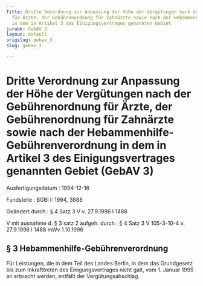 ```yaml
---
Title: Dritte Verordnung zur Anpassung der Höhe der Vergütungen nach der Gebührenordnung
  für Ärzte, der Gebührenordnung für Zahnärzte sowie nach der Hebammenhilfe-Gebührenverordnung
  in dem in Artikel 3 des Einigungsvertrages genannten Gebiet
jurabk: GebAV 3
layout: default
origslug: gebav_3
slug: gebav_3

---
```


# Dritte Verordnung zur Anpassung der Höhe der Vergütungen nach der Gebührenordnung für Ärzte, der Gebührenordnung für Zahnärzte sowie nach der Hebammenhilfe-Gebührenverordnung in dem in Artikel 3 des Einigungsvertrages genannten Gebiet (GebAV 3)

Ausfertigungsdatum
:   1994-12-16

Fundstelle
:   BGBl I: 1994, 3888

Geändert durch
:   § 4 Satz 3 V v. 27.9.1996 I 1488

V mit ausnahme d. § 3 satz 2 aufgeh. durch
:   § 4 Satz 3 V 105-3-10-4 v. 27.9.1996 I 1488 mWv 1.10.1996


## § 3 Hebammenhilfe-Gebührenverordnung

Für Leistungen, die in dem Teil des Landes Berlin, in dem das Grundgesetz bis zum Inkrafttreten des Einigungsvertrages nicht galt, vom 1. Januar 1995 an erbracht werden, entfällt der Vergütungsabschlag.

